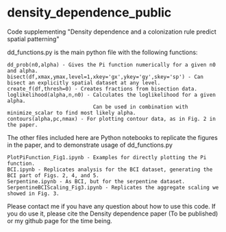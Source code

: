 # density_dependence_public
Code supplementing "Density dependence and a colonization rule predict spatial patterning"

dd_functions.py is the main python file with the following functions:

    dd_prob(n0,alpha) - Gives the Pi function numerically for a given n0 and alpha.
    bisect(df,xmax,ymax,level=1,xkey='gx',ykey='gy',skey='sp') - Can bisect an explicitly spatial dataset at any level.
    create_f(df,thresh=0) - Creates fractions from bisection data.
    loglikelihood(alpha,n,n0) - Calculates the loglikelihood for a given alpha. 
                                Can be used in combination with minimize_scalar to find most likely alpha.
    contours(alpha,pc,nmax) - For plotting contour data, as in Fig. 2 in the paper.

The other files included here are Python notebooks to replicate the figures in the paper, and to demonstrate usage of dd_functions.py
    
    PlotPiFunction_Fig1.ipynb - Examples for directly plotting the Pi function.
    BCI.ipynb - Replicates analysis for the BCI dataset, generating the BCI part of Figs. 2, 4, and 5.
    Serpentine.ipynb - As BCI, but for the serpentine dataset.
    SerpentineBCIScaling_Fig3.ipynb - Replicates the aggregate scaling we showed in Fig. 3.

Please contact me if you have any question about how to use this code. If you do use it, please cite the Density dependence paper (To be published) or my github page for the time being.
